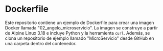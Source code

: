 # Dockerfile

Este repositorio contiene un ejemplo de Dockerfile para crear una imagen Docker llamada "02_angelo_microservicio". La imagen se construye a partir de Alpine Linux 3.18 e incluye Python y la herramienta `curl`. Además, se clona un repositorio de ejemplo llamado "MicroServicio" desde GitHub en una carpeta dentro del contenedor.

